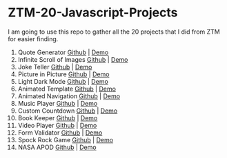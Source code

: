 # ZTM-20-Javascript-Projects

I am going to use this repo to gather all the 20 projects that I did from ZTM for easier finding.

1. Quote Generator [Github](https://github.com/bolattt/quote-generator) | [Demo](https://bolattt.github.io/quote-generator/)
2. Infinite Scroll of Images [Github](https://github.com/bolattt/infinite-scroll) | [Demo](https://bolattt.github.io/infinite-scroll/)
3. Joke Teller [Github](https://github.com/bolattt/joke-teller)  | [Demo](https://bolattt.github.io/joke-teller/)
4. Picture in Picture [Github](https://github.com/bolattt/picture-in-picture) | [Demo](https://bolattt.github.io/picture-in-picture/)
5. Light Dark Mode [Github](https://github.com/bolattt/light-dark-mode) | [Demo](https://bolattt.github.io/light-dark-mode)
6. Animated Template [Github](https://github.com/bolattt/animated-template) | [Demo](https://bolattt.github.io/animated-template)
7. Animated Navigation [Github](https://github.com/bolattt/animated-navigation) | [Demo](https://bolattt.github.io/animated-navigation)
8. Music Player [Github](https://github.com/bolattt/music-player) | [Demo](https://bolattt.github.io/music-player)
9. Custom Countdown [Github](https://github.com/bolattt/custom-countdown)   | [Demo](https://bolattt.github.io/custom-countdown/)
10. Book Keeper [Github](https://github.com/bolattt/book-keeper) | [Demo](https://bolattt.github.io/book-keeper/)
11. Video Player [Github](https://github.com/bolattt/video-player) | [Demo](https://bolattt.github.io/video-player/)
12. Form Validator [Github](https://github.com/bolattt/form-validator) | [Demo](https://bolattt.github.io/form-validator/)
13. Spock Rock Game [Github](https://github.com/bolattt/spock-rock-game) | [Demo](https://bolattt.github.io/spock-rock-game/)
14. NASA APOD [Github](https://github.com/bolattt/NASA-APOD) | [Demo](https://bolattt.github.io/NASA-APOD/)
